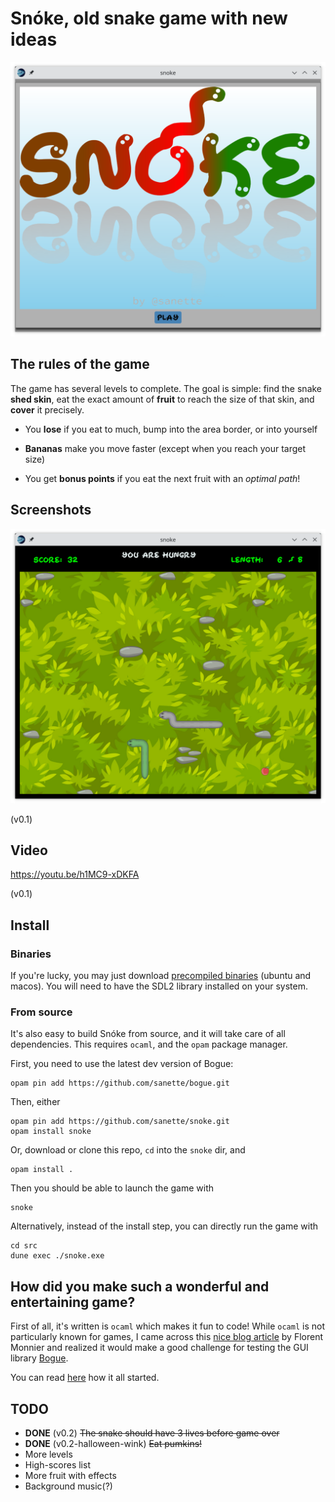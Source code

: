 # Snóke, old snake game with new ideas

![title](snoke_title.png)

## The rules of the game

The game has several levels to complete. The goal is simple: find the
snake **shed skin**, eat the exact amount of **fruit** to reach the size of
that skin, and **cover** it precisely.

* You **lose** if you eat to much, bump into the area border, or into
  yourself

* **Bananas** make you move faster (except when you reach your target
  size)

* You get **bonus points** if you eat the next fruit with an *optimal path*!

## Screenshots

![game](snoke_game.png)

(v0.1)

## Video

https://youtu.be/h1MC9-xDKFA

(v0.1)

## Install

### Binaries

If you're lucky, you may just download [precompiled binaries](https://github.com/sanette/snoke/tree/main/binaries) (ubuntu and macos).
You will need to have the SDL2 library installed on your system.

### From source

It's also easy to build Snóke from source, and it will take care of
all dependencies. This requires `ocaml`, and the `opam` package
manager.

First, you need to use the latest dev version of Bogue:
```
opam pin add https://github.com/sanette/bogue.git
```

Then, either
```
opam pin add https://github.com/sanette/snoke.git
opam install snoke
```

Or, download or clone this repo, `cd` into the `snoke` dir, and
```
opam install .
```

Then you should be able to launch the game with
```
snoke
```

Alternatively, instead of the install step, you can directly run the game with
```
cd src
dune exec ./snoke.exe
```

## How did you make such a wonderful and entertaining game?

First of all, it's written is `ocaml` which makes it fun to code!
While `ocaml` is not particularly known for games, I came across this
[nice blog article](http://decapode314.free.fr/re/tut/ocaml-re-tut.html)
by Florent Monnier and realized it would make a good challenge for
testing the GUI library
[Bogue](http://sanette.github.io/bogue/Principles.html).

You can read [here](https://github.com/sanette/snake-bogue) how it all
started.

## TODO

* **DONE** (v0.2) ~~The snake should have 3 lives before game over~~
* **DONE** (v0.2-halloween-wink) ~~Eat pumkins!~~
* More levels
* High-scores list
* More fruit with effects
* Background music(?)
